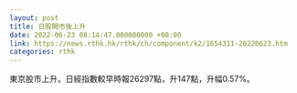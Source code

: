 ```yaml
---
layout: post
title: 日股開市後上升
date: 2022-06-23 08:14:47.000000000 +08:00
link: https://news.rthk.hk/rthk/ch/component/k2/1654311-20220623.htm
categories: rthk
---
```


東京股市上升。日經指數較早時報26297點，升147點，升幅0.57%。
